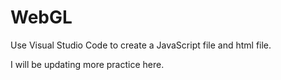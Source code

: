 # WebGL

Use Visual Studio Code to create a JavaScript file and html file.

I will be updating more practice here.
